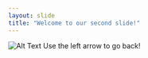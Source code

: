 ```yaml
---
layout: slide
title: "Welcome to our second slide!"
---
```

![Alt Text](https://media.giphy.com/media/3oKIPsx2VAYAgEHC12/giphy.gif)
Use the left arrow to go back!
